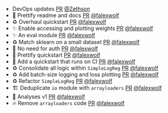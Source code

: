 - DevOps updates [PR](https://github.com/laminlabs/modlyn/pull/25) [@Zethson](https://github.com/Zethson)
- 💄 Prettify readme and docs [PR](https://github.com/laminlabs/modlyn/pull/22) [@falexwolf](https://github.com/falexwolf)
- ♻️ Overhaul quickstart [PR](https://github.com/laminlabs/modlyn/pull/21) [@falexwolf](https://github.com/falexwolf)
- ✨ Enable accessing and plotting weights [PR](https://github.com/laminlabs/modlyn/pull/20) [@falexwolf](https://github.com/falexwolf)
- ✨ An eval module [PR](https://github.com/laminlabs/modlyn/pull/19) [@falexwolf](https://github.com/falexwolf)
- ♻️ Match sklearn on a small dataset [PR](https://github.com/laminlabs/modlyn/pull/18) [@falexwolf](https://github.com/falexwolf)
- 👷 No need for auth [PR](https://github.com/laminlabs/modlyn/pull/17) [@falexwolf](https://github.com/falexwolf)
- 💄 Prettify quickstart [PR](https://github.com/laminlabs/modlyn/pull/16) [@falexwolf](https://github.com/falexwolf)
- 📝 Add a quickstart that runs on CI [PR](https://github.com/laminlabs/modlyn/pull/15) [@falexwolf](https://github.com/falexwolf)
- ♻️ Consolidate all logic within `SimpleLogReg` [PR](https://github.com/laminlabs/modlyn/pull/14) [@falexwolf](https://github.com/falexwolf)
- ♻️ Add batch-size logging and loss plotting [PR](https://github.com/laminlabs/modlyn/pull/13) [@falexwolf](https://github.com/falexwolf)
- ♻️ Refactor `SimpleLogReg` [PR](https://github.com/laminlabs/modlyn/pull/12) [@falexwolf](https://github.com/falexwolf)
- 🏗️ Deduplicate `io` module with `arrayloaders` [PR](https://github.com/laminlabs/modlyn/pull/11) [@falexwolf](https://github.com/falexwolf)
- 🚧 Analyses v1 [PR](https://github.com/laminlabs/modlyn/pull/8) [@falexwolf](https://github.com/falexwolf)
- 🔥 Remove `arrayloaders` code [PR](https://github.com/laminlabs/modlyn/pull/9) [@falexwolf](https://github.com/falexwolf)
